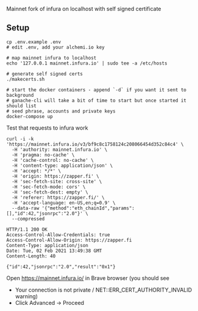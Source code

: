 Mainnet fork of infura on localhost with self signed certificate

## Setup
```
cp .env.example .env
# edit .env, add your alchemi.io key

# map mainnet infura to localhost
echo '127.0.0.1 mainnet.infura.io' | sudo tee -a /etc/hosts

# generate self signed certs
./makecerts.sh

# start the docker containers - append `-d` if you want it sent to background
# ganache-cli will take a bit of time to start but once started it should list
# seed phrase, accounts and private keys
docker-compose up
```

Test that requests to infura work
```
curl -i -k 'https://mainnet.infura.io/v3/bf9c8c1758124c208066454d352c84c4' \
  -H 'authority: mainnet.infura.io' \
  -H 'pragma: no-cache' \
  -H 'cache-control: no-cache' \
  -H 'content-type: application/json' \
  -H 'accept: */*' \
  -H 'origin: https://zapper.fi' \
  -H 'sec-fetch-site: cross-site' \
  -H 'sec-fetch-mode: cors' \
  -H 'sec-fetch-dest: empty' \
  -H 'referer: https://zapper.fi/' \
  -H 'accept-language: en-US,en;q=0.9' \
  --data-raw '{"method":"eth_chainId","params":[],"id":42,"jsonrpc":"2.0"}' \
  --compressed

HTTP/1.1 200 OK
Access-Control-Allow-Credentials: true
Access-Control-Allow-Origin: https://zapper.fi
Content-Type: application/json
Date: Tue, 02 Feb 2021 13:49:38 GMT
Content-Length: 40

{"id":42,"jsonrpc":"2.0","result":"0x1"}
```

Open https://mainnet.infura.io/ in Brave browser (you should see 
* Your connection is not private / NET::ERR_CERT_AUTHORITY_INVALID warning)
* Click Advanced -> Proceed


